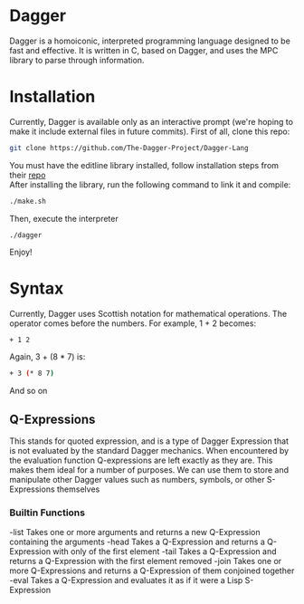# Dagger
Dagger is a homoiconic, interpreted programming language designed to be fast and effective. It is written in C, based on Dagger, and uses the MPC library to parse through information.

# Installation
Currently, Dagger is available only as an interactive prompt (we're hoping to make it include external files in future commits). First of all, clone this repo:
```bash
git clone https://github.com/The-Dagger-Project/Dagger-Lang
```
You must have the editline library installed, follow installation steps from their [repo](https://github.com/troglobit/editline) <br>
After installing the library, run the following command to link it and compile:
```bash
./make.sh
```
Then, execute the interpreter
```
./dagger
```
Enjoy!

# Syntax
Currently, Dagger uses Scottish notation for mathematical operations. The operator comes before the numbers. For example, 1 + 2 becomes:
```bash
+ 1 2
```
Again, 3 + (8 * 7) is:
```bash
+ 3 (* 8 7)
```
And so on

## Q-Expressions
This stands for quoted expression, and is a type of Dagger Expression that is not evaluated by the standard Dagger mechanics. When encountered by the evaluation function Q-expressions are left exactly as they are. This makes them ideal for a number of purposes. We can use them to store and manipulate other Dagger values such as numbers, symbols, or other S-Expressions themselves

### Builtin Functions
-list	Takes one or more arguments and returns a new Q-Expression containing the arguments
-head	Takes a Q-Expression and returns a Q-Expression with only of the first element
-tail	Takes a Q-Expression and returns a Q-Expression with the first element removed
-join	Takes one or more Q-Expressions and returns a Q-Expression of them conjoined together
-eval	Takes a Q-Expression and evaluates it as if it were a Lisp S-Expression